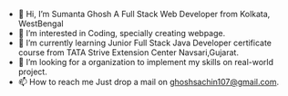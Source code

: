 - 👋 Hi, I’m Sumanta Ghosh A Full Stack Web Developer from Kolkata, WestBengal
- 👀 I’m interested in Coding, specially creating webpage.
- 🌱 I’m currently learning Junior Full Stack Java Developer certificate course from TATA Strive Extension Center Navsari,Gujarat.
- 💞️ I’m looking for a organization to implement my skills on real-world project.
- 📫 How to reach me Just drop a mail on ghoshsachin107@gmail.com.

<!---
sumanta-301/sumanta-301 is a ✨ special ✨ repository because its `README.md` (this file) appears on your GitHub profile.
You can click the Preview link to take a look at your changes.
--->
